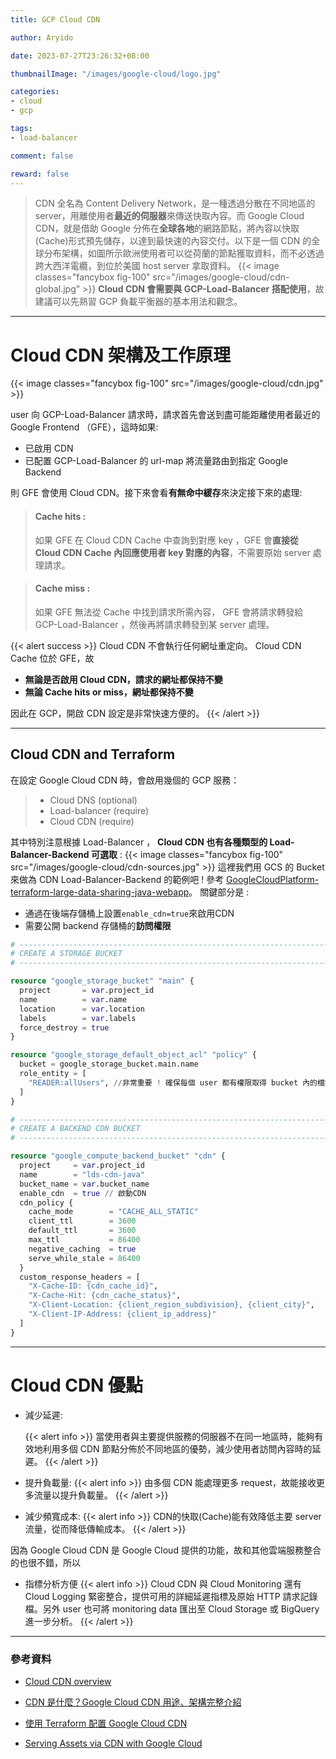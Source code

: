 ```yaml
---
title: GCP Cloud CDN

author: Aryido

date: 2023-07-27T23:26:32+08:00

thumbnailImage: "/images/google-cloud/logo.jpg"

categories:
- cloud
- gcp

tags:
- load-balancer

comment: false

reward: false
---
```

<!--BODY-->
> CDN 全名為 Content Delivery Network，是一種透過分散在不同地區的 server，用離使用者**最近的伺服器**來傳送快取內容。而 Google Cloud CDN，就是借助 Google 分佈在**全球各地**的網路節點，將內容以快取(Cache)形式預先儲存，以達到最快速的內容交付。以下是一個 CDN 的全球分布架構，如圖所示歐洲使用者可以從荷蘭的節點獲取資料，而不必透過跨大西洋電纜，到位於美國 host server 拿取資料。
> {{< image classes="fancybox fig-100" src="/images/google-cloud/cdn-global.jpg" >}} **Cloud CDN 會需要與 GCP-Load-Balancer 搭配使用**，故建議可以先熟習 GCP 負載平衡器的基本用法和觀念。
<!--more-->

---

# Cloud CDN 架構及工作原理
{{< image classes="fancybox fig-100" src="/images/google-cloud/cdn.jpg" >}}

user 向 GCP-Load-Balancer 請求時，請求首先會送到盡可能距離使用者最近的 Google Frontend （GFE），這時如果:
- 已啟用 CDN
- 已配置 GCP-Load-Balancer 的 url-map 將流量路由到指定 Google Backend

則 GFE 會使用 Cloud CDN。接下來會看**有無命中緩存**來決定接下來的處理:

> #### Cache hits :
> 如果 GFE 在 Cloud CDN Cache 中查詢到對應 key ，GFE 會**直接從 Cloud CDN Cache 內回應使用者 key 對應的內容**，不需要原始 server 處理請求。

> #### Cache miss :
> 如果 GFE 無法從 Cache 中找到請求所需內容， GFE 會將請求轉發給 GCP-Load-Balancer ，然後再將請求轉發到某 server 處理。

{{< alert success >}}
Cloud CDN 不會執行任何網址重定向。 Cloud CDN  Cache 位於 GFE，故

- **無論是否啟用 Cloud CDN，請求的網址都保持不變**
- **無論 Cache hits or miss，網址都保持不變**

因此在 GCP，開啟 CDN 設定是非常快速方便的。
{{< /alert >}}

---

## Cloud CDN and Terraform
在設定 Google Cloud CDN 時，會啟用幾個的 GCP 服務：

> - Cloud DNS (optional)
> - Load-balancer (require)
> - Cloud CDN  (require)

其中特別注意根據 Load-Balancer ， **Cloud CDN 也有各種類型的 Load-Balancer-Backend 可選取** :
{{< image classes="fancybox fig-100" src="/images/google-cloud/cdn-sources.jpg" >}}
這裡我們用 GCS 的 Bucket 來做為 CDN Load-Balancer-Backend 的範例吧 ! 參考 [GoogleCloudPlatform-terraform-large-data-sharing-java-webapp](https://github.com/GoogleCloudPlatform/terraform-large-data-sharing-java-webapp)。 關鍵部分是 :
- 通過在後端存儲桶上設置```enable_cdn=true```來啟用CDN
- 需要公開 backend 存儲桶的**訪問權限**
```Terraform
# ------------------------------------------------------------------------------
# CREATE A STORAGE BUCKET
# ------------------------------------------------------------------------------

resource "google_storage_bucket" "main" {
  project       = var.project_id
  name          = var.name
  location      = var.location
  labels        = var.labels
  force_destroy = true
}

resource "google_storage_default_object_acl" "policy" {
  bucket = google_storage_bucket.main.name
  role_entity = [
    "READER:allUsers", //非常重要 ! 確保每個 user 都有權限取得 bucket 內的檔案
  ]
}

# ------------------------------------------------------------------------------
# CREATE A BACKEND CDN BUCKET
# ------------------------------------------------------------------------------

resource "google_compute_backend_bucket" "cdn" {
  project     = var.project_id
  name        = "lds-cdn-java"
  bucket_name = var.bucket_name
  enable_cdn  = true // 啟動CDN
  cdn_policy {
    cache_mode        = "CACHE_ALL_STATIC"
    client_ttl        = 3600
    default_ttl       = 3600
    max_ttl           = 86400
    negative_caching  = true
    serve_while_stale = 86400
  }
  custom_response_headers = [
    "X-Cache-ID: {cdn_cache_id}",
    "X-Cache-Hit: {cdn_cache_status}",
    "X-Client-Location: {client_region_subdivision}, {client_city}",
    "X-Client-IP-Address: {client_ip_address}"
  ]
}
```

---

# Cloud CDN 優點

- 減少延遲:

  {{< alert info >}}
當使用者與主要提供服務的伺服器不在同一地區時，能夠有效地利用多個 CDN 節點分佈於不同地區的優勢，減少使用者訪問內容時的延遲。
{{< /alert >}}

- 提升負載量:
  {{< alert info >}}
由多個 CDN 能處理更多 request，故能接收更多流量以提升負載量。
{{< /alert >}}

- 減少頻寬成本:
  {{< alert info >}}
CDN的快取(Cache)能有效降低主要 server 流量，從而降低傳輸成本。
{{< /alert >}}

因為 Google Cloud CDN 是 Google Cloud 提供的功能，故和其他雲端服務整合的也很不錯，所以

- 指標分析方便
  {{< alert info >}}
Cloud CDN 與 Cloud Monitoring 還有 Cloud Logging 緊密整合，提供可用的詳細延遲指標及原始 HTTP 請求記錄檔。另外 user 也可將 monitoring data 匯出至 Cloud Storage 或 BigQuery 進一步分析。
{{< /alert >}}

---

### 參考資料
- [Cloud CDN overview](https://cloud.google.com/cdn/docs/overview#removing_content_from_the_cache)

- [CDN 是什麼？Google Cloud CDN 用途、架構完整介紹](https://blog.cloud-ace.tw/networking-website/cdn/cloud-cdn-intro/)

- [使用 Terraform 配置 Google Cloud CDN](https://medium.com/cognite/configuring-google-cloud-cdn-with-terraform-ab65bb0456a9)

- [Serving Assets via CDN with Google Cloud](https://hackersandslackers.com/cdn-google-cloud/)

